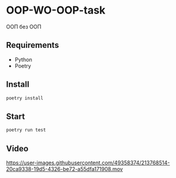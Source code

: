 # OOP-WO-OOP-task
 ООП без ООП
 
## Requirements
* Python
* Poetry

## Install
```sh
poetry install
```

## Start

```sh
poetry run test
```
## Video
https://user-images.githubusercontent.com/49358374/213768514-20ca9338-19d5-4326-be72-a55dfa171908.mov